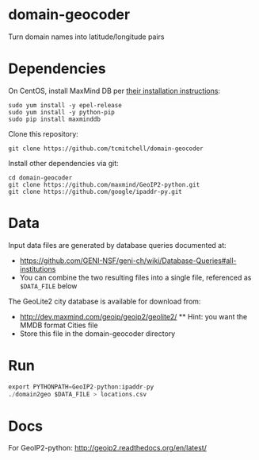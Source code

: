 # domain-geocoder
Turn domain names into latitude/longitude pairs

# Dependencies

On CentOS, install MaxMind DB per
[their installation instructions](https://github.com/maxmind/MaxMind-DB-Reader-python):

````
sudo yum install -y epel-release
sudo yum install -y python-pip
sudo pip install maxminddb
````

Clone this repository:

````
git clone https://github.com/tcmitchell/domain-geocoder
````

Install other dependencies via git:

````
cd domain-geocoder
git clone https://github.com/maxmind/GeoIP2-python.git
git clone https://github.com/google/ipaddr-py.git
````

# Data

Input data files are generated by database queries documented at:

* https://github.com/GENI-NSF/geni-ch/wiki/Database-Queries#all-institutions
* You can combine the two resulting files into a single file, referenced
  as `$DATA_FILE` below

The GeoLite2 city database is available for download from:

* http://dev.maxmind.com/geoip/geoip2/geolite2/
** Hint: you want the MMDB format Cities file
* Store this file in the domain-geocoder directory

# Run

```python
export PYTHONPATH=GeoIP2-python:ipaddr-py
./domain2geo $DATA_FILE > locations.csv
```

# Docs

For GeoIP2-python: http://geoip2.readthedocs.org/en/latest/
